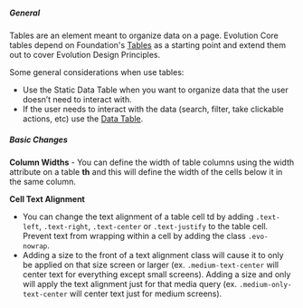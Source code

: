 ##### General
Tables are an element meant to organize data on a page. Evolution Core tables depend on Foundation's [Tables](http://foundation.zurb.com/sites/docs/tables.html) as a starting point and extend them out to cover Evolution Design Principles.

Some general considerations when use tables:
- Use the Static Data Table when you want to organize data that the user doesn’t need to interact with.
- If the user needs to interact with the data (search, filter, take clickable actions, etc) use the [Data Table](/pattern-library/data-tables.html).

##### Basic Changes
**Column Widths** -
You can define the width of table columns using the width attribute on a table **th** and this will define the width of the cells below it in the same column.

**Cell Text Alignment**
- You can change the text alignment of a table cell td by adding `.text-left`, `.text-right`, `.text-center` or `.text-justify` to the table cell. Prevent text from wrapping within a cell by adding the class `.evo-nowrap`.
- Adding a size to the front of a text alignment class will cause it to only be applied on that size screen or larger (ex. `.medium-text-center` will center text for everything except small screens). Adding a size and only will apply the text alignment just for that media query (ex. `.medium-only-text-center` will center text just for medium screens).